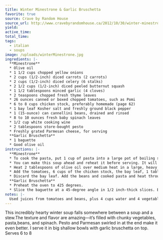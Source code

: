 ```yaml
---
title: Winter Minestrone & Garlic Bruschetta
favorite: true
source: Crave by Random House
source_url: http://www.cravebyrandomhouse.ca/2012/10/30/winter-minestrone-garlic-bruschetta/
yield: 
active_time: 
total_time: 
tags: 
  - italian
  - soups
image: /uploads/winterMinestrone.jpg
ingredients: |-
  **Minestrone** 
  * Olive oil 
  * 1 1/2 cups chopped yellow onions 
  * 2 cups (1/2-inch) diced carrots (2 carrots) 
  * 2 cups (1/2-inch) diced celery (6 stalks) 
  * 2 1/2 cups (1/2-inch) diced peeled butternut squash 
  * 1 1/2 tablespoons minced garlic (4 cloves) 
  * 2 teaspoons chopped fresh thyme leaves 
  * 26 ounces canned or boxed chopped tomatoes, such as Pomi 
  * 6 to 8 cups chicken stock, preferably homemade (page 62) 
  * 1 bay leaf Kosher salt and freshly ground black pepper 
  * 1 (15-ounce) can cannellini beans, drained and rinsed 
  * 8 to 10 ounces fresh baby spinach leaves 
  * 1/2 cup white cooking wine 
  * 2 tablespoons store-bought pesto 
  * Freshly grated Parmesan cheese, for serving  
  **Garlic Bruschetta** 
  * 1 baguette 
  * Good olive oil 
instructions: |-
  **Minestrone** 
  * To cook the pasta, put 1 cup of pasta into a large pot of boiling salted water. Cook according to the directions on the package, drain, and set aside. 
  * You can make this soup ahead and reheat it before serving. It will need to be reseasoned. 
  * Heat 2 tablespoons of olive oil over medium heat in a large, heavy potor Dutch oven. Add the pancetta and cook over medium-low heat for6 to 8 minutes, stirring occasionally, until lightly browned. Add theonions, carrots, celery, squash, garlic, and thyme and cook over medium heat, stirring occasionally, for 8 to 10 minutes, until thevegetables begin to soften. 
  * Add the tomatoes, 6 cups of the chicken stock, the bay leaf, 1 table-spoon salt, and 1 1/2 teaspoons pepper to the pot. Bring to a boil, thenlower the heat and simmer uncovered for 30 minutes, until thevegetables are tender. 
  * Discard the bay leaf. Add the beans and cooked pasta and heat through. the soup should be quite thick but if it’s too thick, add morechicken stock. Just before serving, reheat the soup, add the spinach,and toss with 2 big spoons (like tossing a salad). Cook just until theleaves are wilted. Stir in the white wine and pesto. Depending on thesaltiness of the chicken stock, add another teaspoon or two of saltto taste. Serve large shallow bowls of soup with a bruschetta on top.Sprinkle with Parmesan cheese, drizzle with olive oil, and serve hot.  
  **Garlic Bruschetta** 
  * Preheat the oven to 425 degrees. 
  * Slice the baguette at a 45-degree angle in 1/2 inch-thick slices. Brushboth sides of the bread with olive oil and bake for 6 minutes, untillightly toasted. Take the slices out of the oven and rub the surface of each one with the cut clove of garlic. 
notes: |-
  Used juices from tomatoes and beans, plus 4 cups water and 4 vegetable "flavor boosts" packets, simmered for over 2 hours, pastina pasta.
---
```

This incredibly hearty winter soup falls somewhere between a soup and a stew.The texture and flavor are amazing—it’s filled with chunky vegetables, pasta,beans, and spinach. Pesto and Parmesan swirled in at the end make it even better. I serve it in big shallow bowls with garlic bruschetta on top.
<br>Serves 6 to 8